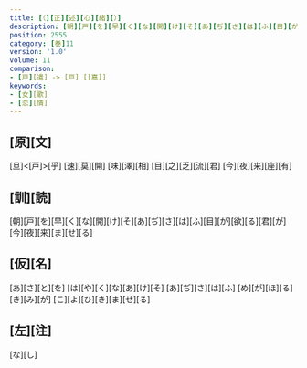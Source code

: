 ```yaml
---
title: [（][正][述][心][緒][）]
description: [朝][戸][を][早][く][な][開][け][そ][あ][ぢ][さ][は][ふ][目][が][欲][る][君][が][今][夜][来][ま][せ][る]
position: 2555
category: [巻]11
version: '1.0'
volume: 11
comparison:
- [戸][遣] -> [戸] [[嘉]]
keywords:
- [女][歌]
- [恋][情]
---
```


## [原][文]

[旦]<[戸]>[乎] [速][莫][開] [味][澤][相] [目][之][乏][流][君] [今][夜][来][座][有]

## [訓][読]

[朝][戸][を][早][く][な][開][け][そ][あ][ぢ][さ][は][ふ][目][が][欲][る][君][が][今][夜][来][ま][せ][る]

## [仮][名]

[あ][さ][と][を] [は][や][く][な][あ][け][そ] [あ][ぢ][さ][は][ふ] [め][が][ほ][る][き][み][が] [こ][よ][ひ][き][ま][せ][る]

## [左][注]

[な][し]
